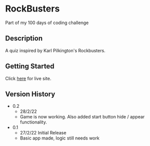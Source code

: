 # RockBusters

Part of my 100 days of coding challenge

## Description

A quiz inspired by Karl Pilkington's Rockbusters.

## Getting Started

Click [here](https://charlehs.github.io/RockBusters/) for live site.

## Version History

* 0.2
    * 28/2/22
    * Game is now working. Also added start button hide / appear functionality.
* 0.1
    * 27/2/22 Initial Release
    * Basic app made, logic still needs work
